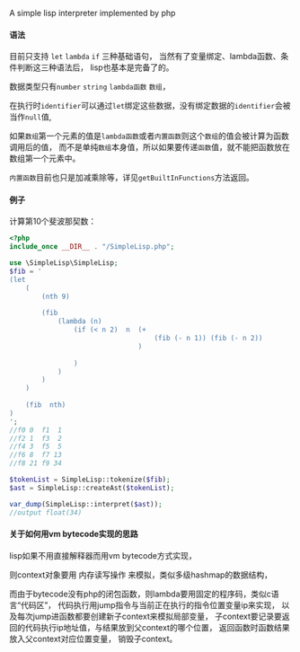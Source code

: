 
A simple lisp interpreter implemented by php

#### 语法

目前只支持 `let` `lambda` `if` 三种基础语句，
当然有了变量绑定、lambda函数、条件判断这三种语法后，
lisp也基本是完备了的。

数据类型只有`number` `string` `lambda函数` `数组`，

在执行时`identifier`可以通过`let`绑定这些数据，没有绑定数据的`identifier`会被当作`null`值,

如果`数组`第一个元素的值是`lambda函数`或者`内置函数`则这个`数组`的值会被计算为函数调用后的值，
而不是单纯`数组`本身值，所以如果要传递`函数`值，就不能把函数放在数组第一个元素中。

`内置函数`目前也只是加减乘除等，详见`getBuiltInFunctions`方法返回。



#### 例子

计算第10个斐波那契数：

```php
<?php
include_once __DIR__ . "/SimpleLisp.php";

use \SimpleLisp\SimpleLisp;
$fib = '
(let
    (
        (nth 9)
        
        (fib    
            (lambda (n)   
                (if (< n 2)  n  (+
                                    (fib (- n 1)) (fib (- n 2))
                                )
                
                )
            ) 
        )
    )
    
    (fib  nth)
)
';
//f0 0  f1  1
//f2 1  f3  2
//f4 3  f5  5
//f6 8  f7 13
//f8 21 f9 34

$tokenList = SimpleLisp::tokenize($fib);
$ast = SimpleLisp::createAst($tokenList);

var_dump(SimpleLisp::interpret($ast));
//output float(34)

```



#### 关于如何用vm bytecode实现的思路

lisp如果不用直接解释器而用vm bytecode方式实现，

则context对象要用 内存读写操作 来模拟，类似多级hashmap的数据结构，

而由于bytecode没有php的闭包函数，则lambda要用固定的程序码，类似c语言“代码区”，
代码执行用jump指令与当前正在执行的指令位置变量ip来实现，
以及每次jump进函数都要创建新子context来模拟局部变量，
子context要记录要返回的代码执行ip地址值，与结果放到父context的哪个位置，
返回函数时函数结果放入父context对应位置变量，
销毁子context。

